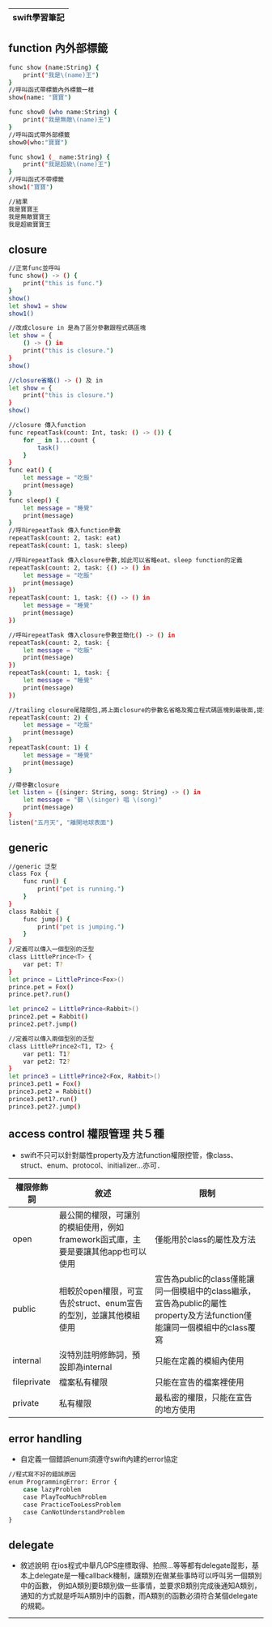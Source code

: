 |swift學習筆記 |
| ------ |
## function 內外部標籤
```sh
func show (name:String) {
    print("我是\(name)王")
}
//呼叫函式帶標籤內外標籤一樣
show(name: "寶寶")

func show0 (who name:String) {
    print("我是無敵\(name)王")
}
//呼叫函式帶外部標籤
show0(who:"寶寶")

func show1 (_ name:String) {
    print("我是超級\(name)王")
}
//呼叫函式不帶標籤
show1("寶寶")

```
```sh
//結果
我是寶寶王
我是無敵寶寶王
我是超級寶寶王
```
## closure

```sh
//正常func並呼叫
func show() -> () {
    print("this is func.")
}
show()
let show1 = show
show1()
```
```sh
//改成closure in 是為了區分參數跟程式碼區塊
let show = {
    () -> () in
    print("this is closure.")
}
show()
```
```sh
//closure省略() -> () 及 in
let show = {
    print("this is closure.")
}
show()
```
```sh
//closure 傳入function
func repeatTask(count: Int, task: () -> ()) {
    for _ in 1...count {
        task()
    }
}
func eat() {
    let message = "吃飯"
    print(message)
}
func sleep() {
    let message = "睡覺"
    print(message)
}
//呼叫repeatTask 傳入function參數
repeatTask(count: 2, task: eat)
repeatTask(count: 1, task: sleep)
```
```sh
//呼叫repeatTask 傳入closure參數,如此可以省略eat、sleep function的定義
repeatTask(count: 2, task: {() -> () in
    let message = "吃飯"
    print(message)
})
repeatTask(count: 1, task: {() -> () in
    let message = "睡覺"
    print(message)
})
```
```sh
//呼叫repeatTask 傳入closure參數並簡化() -> () in
repeatTask(count: 2, task: {
    let message = "吃飯"
    print(message)
})
repeatTask(count: 1, task: {
    let message = "睡覺"
    print(message)
})
```
```sh
//trailing closure尾隨閉包,將上面closure的參數名省略及獨立程式碼區塊到最後面,提升程式可讀性
repeatTask(count: 2) {
    let message = "吃飯"
    print(message)
}
repeatTask(count: 1) {
    let message = "睡覺"
    print(message)
}
```
```sh
//帶參數closure
let listen = {(singer: String, song: String) -> () in
    let message = "聽 \(singer) 唱 \(song)"
    print(message)
}
listen("五月天", "離開地球表面")
```
## generic
```sh
//generic 泛型
class Fox {
    func run() {
        print("pet is running.")
    }
}
class Rabbit {
    func jump() {
        print("pet is jumping.")
    }
}
//定義可以傳入一個型別的泛型
class LittlePrince<T> {
    var pet: T?
}
let prince = LittlePrince<Fox>()
prince.pet = Fox()
prince.pet?.run()

let prince2 = LittlePrince<Rabbit>()
prince2.pet = Rabbit()
prince2.pet?.jump()
```
```sh
//定義可以傳入兩個型別的泛型
class LittlePrince2<T1, T2> {
    var pet1: T1?
    var pet2: T2?
}
let prince3 = LittlePrince2<Fox, Rabbit>()
prince3.pet1 = Fox()
prince3.pet2 = Rabbit()
prince3.pet1?.run()
prince3.pet2?.jump()

```
## access control 權限管理 共５種
- swift不只可以針對屬性property及方法function權限控管，像class、struct、enum、protocol、initializer...亦可．

| 權限修飾詞 | 敘述 | 限制 |
| ------ | ------ | ------ |
| open | 最公開的權限，可讓別的模組使用，例如framework函式庫，主要是要讓其他app也可以使用 | 僅能用於class的屬性及方法 |
| public | 相較於open權限，可宣告於struct、enum宣告的型別，並讓其他模組使用 | 宣告為public的class僅能讓同一個模組中的class繼承，宣告為public的屬性property及方法function僅能讓同一個模組中的class覆寫 |
| internal | 沒特別註明修飾詞，預設即為internal | 只能在定義的模組內使用 |
| fileprivate | 檔案私有權限 | 只能在宣告的檔案裡使用 |
| private | 私有權限 | 最私密的權限，只能在宣告的地方使用 |

## error handling
- 自定義一個錯誤enum須遵守swift內建的error協定
```sh
//程式寫不好的錯誤原因
enum ProgrammingError: Error {
    case lazyProblem
    case PlayTooMuchProblem
    case PracticeTooLessProblem
    case CanNotUnderstandProblem
}
```
## delegate
- 敘述說明
在ios程式中舉凡GPS座標取得、拍照...等等都有delegate蹤影，基本上delegate是一種callback機制，讓類別在做某些事時可以呼叫另一個類別中的函數，
例如A類別要B類別做一些事情，並要求B類別完成後通知A類別，通知的方式就是呼叫A類別中的函數，而A類別的函數必須符合某個delegate的規範。
---
